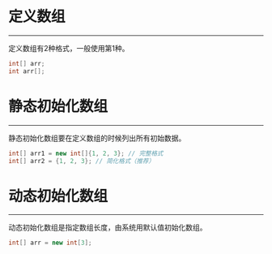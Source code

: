 # 定义数组
---

定义数组有2种格式，一般使用第1种。

```java
int[] arr;
int arr[];
```


# 静态初始化数组
---

静态初始化数组要在定义数组的时候列出所有初始数据。

```java
int[] arr1 = new int[]{1, 2, 3}; // 完整格式
int[] arr2 = {1, 2, 3}; // 简化格式（推荐）
```


# 动态初始化数组
---

动态初始化数组是指定数组长度，由系统用默认值初始化数组。

```java
int[] arr = new int[3];
```

